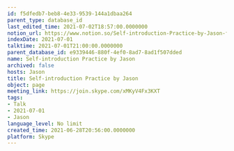 ```yaml
---
id: f5dfedb7-beb8-4e33-9539-144a1dbaa264
parent_type: database_id
last_edited_time: 2021-07-02T18:57:00.0000000
notion_url: https://www.notion.so/Self-introduction-Practice-by-Jason-f5dfedb7beb84e339539144a1dbaa264
indexDate: 2021-07-01
talktime: 2021-07-01T21:00:00.0000000
parent_database_id: e9339446-880f-4ef0-8ad7-8ad1f507dded
name: Self-introduction Practice by Jason
archived: false
hosts: Jason
title: Self-introduction Practice by Jason
object: page
meeting_link: https://join.skype.com/xMKyV4Fx3KXT
tags:
- Talk
- 2021-07-01
- Jason
language_level: No limit
created_time: 2021-06-28T20:56:00.0000000
platform: Skype
---
```







